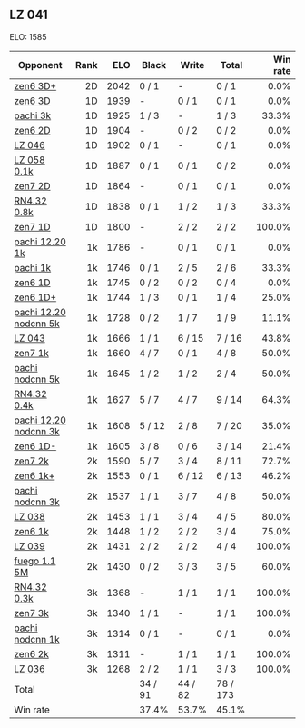 ## LZ 041 ##

ELO: 1585

Opponent | Rank | ELO | Black | Write | Total | Win rate
---------|-----:|----:|-------|-------|-------|-------:
[zen6 3D+](zen6%203D+.md) | 2D | 2042 | 0 / 1 | - | 0 / 1 | 0.0%
[zen6 3D](zen6%203D.md) | 1D | 1939 | - | 0 / 1 | 0 / 1 | 0.0%
[pachi 3k](pachi%203k.md) | 1D | 1925 | 1 / 3 | - | 1 / 3 | 33.3%
[zen6 2D](zen6%202D.md) | 1D | 1904 | - | 0 / 2 | 0 / 2 | 0.0%
[LZ 046](LZ%20046.md) | 1D | 1902 | 0 / 1 | - | 0 / 1 | 0.0%
[LZ 058 0.1k](LZ%20058%200.1k.md) | 1D | 1887 | 0 / 1 | 0 / 1 | 0 / 2 | 0.0%
[zen7 2D](zen7%202D.md) | 1D | 1864 | - | 0 / 1 | 0 / 1 | 0.0%
[RN4.32 0.8k](RN4.32%200.8k.md) | 1D | 1838 | 0 / 1 | 1 / 2 | 1 / 3 | 33.3%
[zen7 1D](zen7%201D.md) | 1D | 1800 | - | 2 / 2 | 2 / 2 | 100.0%
[pachi 12.20 1k](pachi%2012.20%201k.md) | 1k | 1786 | - | 0 / 1 | 0 / 1 | 0.0%
[pachi 1k](pachi%201k.md) | 1k | 1746 | 0 / 1 | 2 / 5 | 2 / 6 | 33.3%
[zen6 1D](zen6%201D.md) | 1k | 1745 | 0 / 2 | 0 / 2 | 0 / 4 | 0.0%
[zen6 1D+](zen6%201D+.md) | 1k | 1744 | 1 / 3 | 0 / 1 | 1 / 4 | 25.0%
[pachi 12.20 nodcnn 5k](pachi%2012.20%20nodcnn%205k.md) | 1k | 1728 | 0 / 2 | 1 / 7 | 1 / 9 | 11.1%
[LZ 043](LZ%20043.md) | 1k | 1666 | 1 / 1 | 6 / 15 | 7 / 16 | 43.8%
[zen7 1k](zen7%201k.md) | 1k | 1660 | 4 / 7 | 0 / 1 | 4 / 8 | 50.0%
[pachi nodcnn 5k](pachi%20nodcnn%205k.md) | 1k | 1645 | 1 / 2 | 1 / 2 | 2 / 4 | 50.0%
[RN4.32 0.4k](RN4.32%200.4k.md) | 1k | 1627 | 5 / 7 | 4 / 7 | 9 / 14 | 64.3%
[pachi 12.20 nodcnn 3k](pachi%2012.20%20nodcnn%203k.md) | 1k | 1608 | 5 / 12 | 2 / 8 | 7 / 20 | 35.0%
[zen6 1D-](zen6%201D-.md) | 1k | 1605 | 3 / 8 | 0 / 6 | 3 / 14 | 21.4%
[zen7 2k](zen7%202k.md) | 2k | 1590 | 5 / 7 | 3 / 4 | 8 / 11 | 72.7%
[zen6 1k+](zen6%201k+.md) | 2k | 1553 | 0 / 1 | 6 / 12 | 6 / 13 | 46.2%
[pachi nodcnn 3k](pachi%20nodcnn%203k.md) | 2k | 1537 | 1 / 1 | 3 / 7 | 4 / 8 | 50.0%
[LZ 038](LZ%20038.md) | 2k | 1453 | 1 / 1 | 3 / 4 | 4 / 5 | 80.0%
[zen6 1k](zen6%201k.md) | 2k | 1448 | 1 / 2 | 2 / 2 | 3 / 4 | 75.0%
[LZ 039](LZ%20039.md) | 2k | 1431 | 2 / 2 | 2 / 2 | 4 / 4 | 100.0%
[fuego 1.1 5M](fuego%201.1%205M.md) | 2k | 1430 | 0 / 2 | 3 / 3 | 3 / 5 | 60.0%
[RN4.32 0.3k](RN4.32%200.3k.md) | 3k | 1368 | - | 1 / 1 | 1 / 1 | 100.0%
[zen7 3k](zen7%203k.md) | 3k | 1340 | 1 / 1 | - | 1 / 1 | 100.0%
[pachi nodcnn 1k](pachi%20nodcnn%201k.md) | 3k | 1314 | 0 / 1 | - | 0 / 1 | 0.0%
[zen6 2k](zen6%202k.md) | 3k | 1311 | - | 1 / 1 | 1 / 1 | 100.0%
[LZ 036](LZ%20036.md) | 3k | 1268 | 2 / 2 | 1 / 1 | 3 / 3 | 100.0%
Total | | | 34 / 91 | 44 / 82 | 78 / 173 | 
Win rate| | | 37.4% | 53.7% | 45.1% | 

